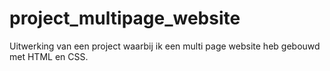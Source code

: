 # project_multipage_website
Uitwerking van een project waarbij ik een multi page website heb gebouwd met HTML en CSS. 
